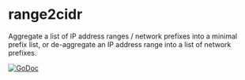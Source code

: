 # range2cidr
Aggregate a list of IP address ranges / network prefixes into a minimal prefix list, or de-aggregate an IP address range into a list of network prefixes.

[![GoDoc](https://godoc.org/github.com/BourgeoisBear/range2cidr?status.png)](http://godoc.org/github.com/BourgeoisBear/range2cidr)
